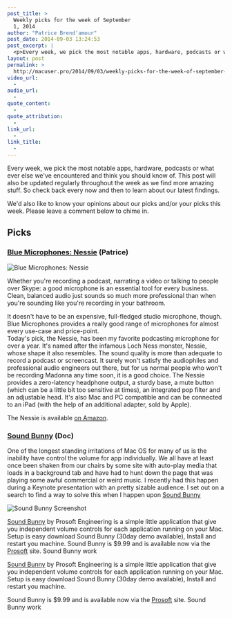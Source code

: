 ```yaml
---
post_title: >
  Weekly picks for the week of September
  1, 2014
author: "Patrice Brend'amour"
post_date: 2014-09-03 13:24:53
post_excerpt: |
  <p>Every week, we pick the most notable apps, hardware, podcasts or what ever else we've encountered and think you should know of. This post will also be updated regularly throughout the week as we find more amazing stuff. So check back every now and then to learn about our latest findings.</p><p> </p><p>This weeks picks:</p><ul dir="ltr"><li>Blue Microphones: Nessie</li><li>Sound Bunny</li></ul>
layout: post
permalink: >
  http://macuser.pro/2014/09/03/weekly-picks-for-the-week-of-september-1-2014/
video_url:
  - 
audio_url:
  - 
quote_content:
  - 
quote_attribution:
  - 
link_url:
  - 
link_title:
  - 
---
```

Every week, we pick the most notable apps, hardware, podcasts or what ever else we've encountered and think you should know of. This post will also be updated regularly throughout the week as we find more amazing stuff. So check back every now and then to learn about our latest findings.

We'd also like to know your opinions about our picks and/or your picks this week. Please leave a comment below to chime in.


## Picks
### [Blue Microphones: Nessie](http://www.bluemic.com/nessie/ "Nessie Microphone") (Patrice)

![Blue Microphones: Nessie][nessie]

Whether you're recording a podcast, narrating a video or talking to people over Skype: a good microphone is an essential tool for every business. Clean, balanced audio just sounds so much more professional than when you're sounding like you're recording in your bathroom. 

It doesn't have to be an expensive, full-fledged studio microphone, though. Blue Microphones provides a really good range of microphones for almost every use-case and price-point.  
Today's pick, the Nessie, has been my favorite podcasting microphone for over a year. It's named after the infamous Loch Ness monster, Nessie, whose shape it also resembles. The sound quality is more than adequate to record a podcast or screencast. It surely won't satisfy the audiophiles and professional audio engineers out there, but for us normal people who won't be recording Madonna any time soon, it is a good choice. The Nessie provides a zero-latency headphone output, a sturdy base, a mute button (which can be a little bit too sensitive at times), an integrated pop filter and an adjustable head. It's also Mac and PC compatible and can be connected to an iPad (with the help of an additional adapter, sold by Apple).

The Nessie is available [on Amazon](http://www.amazon.com/Blue-Microphones-NESSIE-Condenser-Microphone/dp/B00BUIA362/?tag=infophreak-20 "Nessie on Amazon").

[nessie]: /wp-content/uploads/2014/09/img1.jpg

### [Sound Bunny](http://www.prosofteng.com/products/soundbunny.php "Sound Bunny by Prosoft") (Doc)

One of the longest standing irritations of Mac OS for many of us is the inability have control the volume for app individually.  We all have at least once been shaken from our chairs by some site with auto-play media that loads in a background tab and have had to hunt down the page that was playing some awful commercial or weird music. I recently had this happen during a Keynote presentation with an pretty sizable audience. I set out on a search to find a way to solve this when I happen upon [Sound Bunny](http://www.prosofteng.com/products/soundbunny.php "Sound Bunny by Prosoft")

![Sound Bunny Screenshot][sb]

 

[Sound Bunny](http://www.prosofteng.com/products/soundbunny.php "Sound Bunny by Prosoft") by Prosoft Engineering is a simple little application that give you independent volume controls for each application running on your Mac.  Setup is easy download Sound Bunny (30day demo available), Install and restart you machine.      Sound Bunny is $9.99 and is available now via the [Prosoft](http://www.prosofteng.com "Prosoft Engineering") site.  Sound Bunny work

 [Sound Bunny](http://www.prosofteng.com/products/soundbunny.php "Sound Bunny by Prosoft") by Prosoft Engineering is a simple little application that give you independent volume controls for each application running on your Mac.  Setup is easy download Sound Bunny (30day demo available), Install and restart you machine. 
 
  Sound Bunny is $9.99 and is available now via the [Prosoft](http://www.prosofteng.com "Prosoft Engineering") site.  Sound Bunny work 


[sb]: /wp-content/uploads/2014/09/soundbunny.png (http://www.prosofteng.com/products/soundbunny.php "Sound Bunny by Prosoft")  


